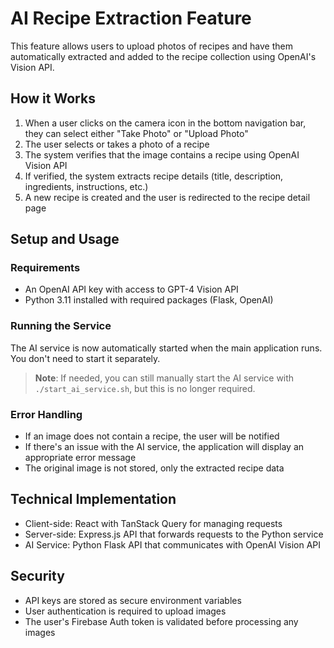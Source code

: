 # AI Recipe Extraction Feature

This feature allows users to upload photos of recipes and have them automatically extracted and added to the recipe collection using OpenAI's Vision API.

## How it Works

1. When a user clicks on the camera icon in the bottom navigation bar, they can select either "Take Photo" or "Upload Photo"
2. The user selects or takes a photo of a recipe
3. The system verifies that the image contains a recipe using OpenAI Vision API
4. If verified, the system extracts recipe details (title, description, ingredients, instructions, etc.)
5. A new recipe is created and the user is redirected to the recipe detail page

## Setup and Usage

### Requirements

- An OpenAI API key with access to GPT-4 Vision API
- Python 3.11 installed with required packages (Flask, OpenAI)

### Running the Service

The AI service is now automatically started when the main application runs. You don't need to start it separately.

> **Note**: If needed, you can still manually start the AI service with `./start_ai_service.sh`, but this is no longer required.

### Error Handling

- If an image does not contain a recipe, the user will be notified
- If there's an issue with the AI service, the application will display an appropriate error message
- The original image is not stored, only the extracted recipe data

## Technical Implementation

- Client-side: React with TanStack Query for managing requests
- Server-side: Express.js API that forwards requests to the Python service
- AI Service: Python Flask API that communicates with OpenAI Vision API

## Security

- API keys are stored as secure environment variables
- User authentication is required to upload images
- The user's Firebase Auth token is validated before processing any images